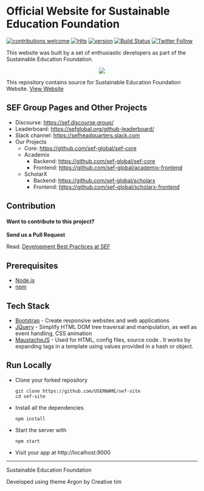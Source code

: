 # Official Website for Sustainable Education Foundation 

[![contributions welcome](https://img.shields.io/badge/contributions-welcome-brightgreen.svg?style=flat)](https://github.com/sef-global/sef-site/issues)
[![Hits](https://hits.seeyoufarm.com/api/count/incr/badge.svg?url=https%3A%2F%2Fgithub.com%2Fsef-global%2Fsef-site&count_bg=%2379C83D&title_bg=%23555555&icon=&icon_color=%23E7E7E7&title=hits&edge_flat=false)](https://hits.seeyoufarm.com)
[![version](https://img.shields.io/badge/version-3.0.0-yellow.svg)](https://semver.org)
[![Build Status](https://travis-ci.org/sef-global/sef-site.svg?branch=master)](https://travis-ci.org/sef-global/sef-site)
[![Twitter Follow](https://img.shields.io/twitter/follow/goasksef.svg?style=social&label=Follow&maxAge=2592000?style=flat-square)](https://twitter.com/goasksef)

This website was built by a set of enthusiastic developers as part of the Sustainable Education Foundation.

<div align="center">
  <img src="https://avatars3.githubusercontent.com/u/31291163?s=200&v=4" />
</div>

This repository contains source for Sustainable Education Foundation Website. [View Website](https://sefglobal.org/)

## SEF Group Pages and Other Projects 

* Discourse: https://sef.discourse.group/
* Leaderboard: https://sefglobal.org/github-leaderboard/
* Slack channel: https://sefheadquarters.slack.com 
* Our Projects 
    * Core: https://github.com/sef-global/sef-core
    * Academix
        * Backend: https://github.com/sef-global/sef-core
        * Frontend: https://github.com/sef-global/academix-frontend
    * ScholarX
        * Backend: https://github.com/sef-global/scholarx
        * Frontend: https://github.com/sef-global/scholarx-frontend


## Contribution

#### Want to contribute to this project? 

**Send us a Pull Request**

Read: [Development Best Practices at SEF](CONTRIBUTING.md)
## Prerequisites
* [Node.js](https://nodejs.org/en/)
* [npm](https://www.npmjs.com/)


## Tech Stack 
  * [Bootstrap](https://getbootstrap.com/)   -  Create responsive websites and web applications 
  * [JQuery](https://jquery.com/)      -  Simplify HTML DOM tree traversal and manipulation, as well as event handling, CSS animation 
  * [MaustacheJS](https://en.wikipedia.org/wiki/Mustache_%28template_system%29) -  Used for HTML, config files, source code . It works by expanding tags in a template using values provided in a hash or object. 

## Run Locally

- Clone your forked repository
    ```
    git clone https://github.com/USERNAME/sef-site
    cd sef-site
    ```

- Install all the dependencies 
  
    ```
    npm install 
    ```
- Start the server with 
    ```
    npm start
    ```

- Visit your app at http://localhost:9000


<hr>

Sustainable Education Foundation

Developed using theme Argon by Creative tim

